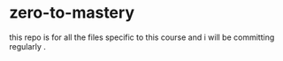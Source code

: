 # zero-to-mastery
this repo is for all the files specific to this course and i will be committing regularly .
